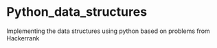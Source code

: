 # Python_data_structures
Implementing the data structures using python based on problems from Hackerrank
